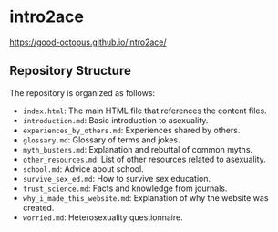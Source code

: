 # intro2ace

https://good-octopus.github.io/intro2ace/

## Repository Structure

The repository is organized as follows:

- `index.html`: The main HTML file that references the content files.
- `introduction.md`: Basic introduction to asexuality.
- `experiences_by_others.md`: Experiences shared by others.
- `glossary.md`: Glossary of terms and jokes.
- `myth_busters.md`: Explanation and rebuttal of common myths.
- `other_resources.md`: List of other resources related to asexuality.
- `school.md`: Advice about school.
- `survive_sex_ed.md`: How to survive sex education.
- `trust_science.md`: Facts and knowledge from journals.
- `why_i_made_this_website.md`: Explanation of why the website was created.
- `worried.md`: Heterosexuality questionnaire.
